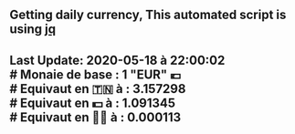 ## Getting daily currency, This automated script is using [jq](https://stedolan.github.io/jq/)
## Last Update:  2020-05-18 à 22:00:02 </br># Monaie de base : 1 "EUR" 💶 </br> # Equivaut en 🇹🇳 à :  3.157298 </br> # Equivaut en 💵 à : 1.091345</br> # Equivaut en 🐱‍💻 à :  0.000113
